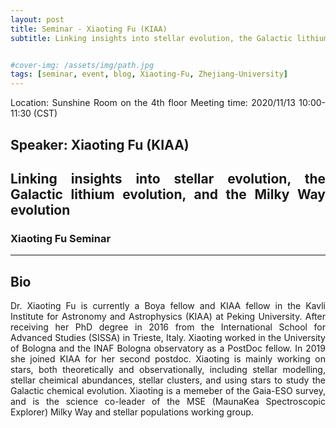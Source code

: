 ```yaml
---
layout: post
title: Seminar - Xiaoting Fu (KIAA)
subtitle: Linking insights into stellar evolution, the Galactic lithium evolution, and the Milky Way evolution


#cover-img: /assets/img/path.jpg
tags: [seminar, event, blog, Xiaoting-Fu, Zhejiang-University]
---
```


<style>
body {
text-align: justify}
</style>

Location: Sunshine Room on the 4th floor
Meeting time: 2020/11/13 10:00-11:30 (CST)

## Speaker: Xiaoting Fu (KIAA)

## Linking insights into stellar evolution, the Galactic lithium evolution, and the Milky Way evolution

### Xiaoting Fu Seminar

______________________________

## Bio

Dr. Xiaoting Fu is currently a Boya fellow and KIAA fellow in the Kavli Institute for Astronomy and Astrophysics (KIAA) at Peking University. After receiving her PhD degree in 2016 from the International School for Advanced Studies (SISSA) in Trieste, Italy. Xiaoting worked in the University of Bologna and the INAF Bologna observatory as a PostDoc fellow. In 2019 she joined KIAA for her second postdoc. Xiaoting is mainly working on stars, both theoretically and observationally, including stellar modelling, stellar cheimical abundances, stellar clusters, and using stars to study the Galactic chemical evolution. Xiaoting is a memeber of the Gaia-ESO survey, and is the science co-leader of the MSE (MaunaKea Spectroscopic Explorer)  Milky Way and stellar populations working group.